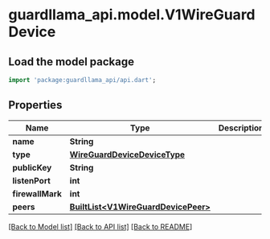 # guardllama_api.model.V1WireGuardDevice

## Load the model package
```dart
import 'package:guardllama_api/api.dart';
```

## Properties
Name | Type | Description | Notes
------------ | ------------- | ------------- | -------------
**name** | **String** |  | [optional] 
**type** | [**WireGuardDeviceDeviceType**](WireGuardDeviceDeviceType.md) |  | [optional] 
**publicKey** | **String** |  | [optional] 
**listenPort** | **int** |  | [optional] 
**firewallMark** | **int** |  | [optional] 
**peers** | [**BuiltList&lt;V1WireGuardDevicePeer&gt;**](V1WireGuardDevicePeer.md) |  | [optional] 

[[Back to Model list]](../README.md#documentation-for-models) [[Back to API list]](../README.md#documentation-for-api-endpoints) [[Back to README]](../README.md)


